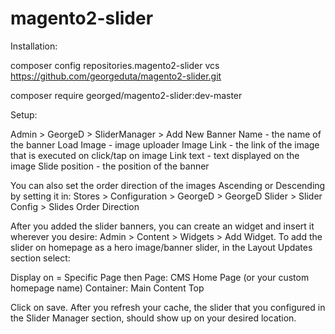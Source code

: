 # magento2-slider

Installation:

composer config repositories.magento2-slider vcs https://github.com/georgeduta/magento2-slider.git

composer require georged/magento2-slider:dev-master

Setup:

Admin > GeorgeD > SliderManager > Add New Banner Name - the name of the banner Load Image - image uploader Image Link - the link of the image that is executed on click/tap on image Link text - text displayed on the image Slide position - the position of the banner

You can also set the order direction of the images Ascending or Descending by setting it in: Stores > Configuration > GeorgeD > GeorgeD Slider > Slider Config > Slides Order Direction

After you added the slider banners, you can create an widget and insert it wherever you desire: Admin > Content > Widgets > Add Widget. To add the slider on homepage as a hero image/banner slider, in the Layout Updates section select:

Display on = Specific Page then
Page: CMS Home Page (or your custom homepage name)
Container: Main Content Top

Click on save. After you refresh your cache, the slider that you configured in the Slider Manager section, should show up on your desired location.
